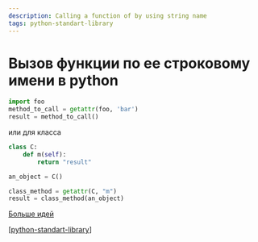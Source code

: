 ```yaml
---
description: Calling a function of by using string name
tags: python-standart-library
---
```

# Вызов функции по ее строковому имени в python

```python
import foo
method_to_call = getattr(foo, 'bar')
result = method_to_call()
```

или для класса

```python
class C:
    def m(self):
        return "result"

an_object = C()

class_method = getattr(C, "m")
result = class_method(an_object)
```

[Больше идей](https://stackoverflow.com/questions/3061/calling-a-function-of-a-module-by-using-its-name-a-string)

[[python-standart-library]]

[//begin]: # "Autogenerated link references for markdown compatibility"
[python-standart-library]: ../lists/python-standart-library "Стандартная библиотека python и полезные ресурсы"
[//end]: # "Autogenerated link references"